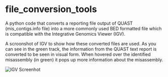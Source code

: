 # file_conversion_tools
A python code that converts a reporting file output of QUAST (mis_contigs.info file) into a more commonly used BED formatted file which is compatible with the Integrative Genomics Viewer (IGV).

A scroonshot of IGV to show how these converted files are used. As you can see in the green track, the information from the QUAST text report is converted to be seen in visual form.
When hovered over the identified misassembly (in green) it pops up more information about the misassembly.

![IGV Screenhot](https://i.ibb.co/z2H3R16/Screen-Shot-2019-08-24-at-4-18-48-PM.png)

